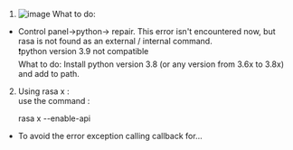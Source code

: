 1. ![image](https://user-images.githubusercontent.com/64036955/128819481-b27567fd-62a3-48ec-93a5-798760ae4986.png)
What to do:  
- Control panel->python-> repair.
 This error isn't encountered now, but rasa is not found as an external / internal command.  
 ❗python version 3.9 not compatible   
 What to do: Install python version 3.8 (or any version from 3.6x to 3.8x) and add to path.
 
 2. Using  rasa x :   
  use the command :
 
      rasa x --enable-api   
- To avoid the error exception calling callback for...
     
